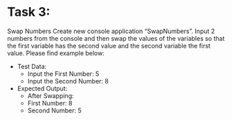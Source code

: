 # Task 3:
Swap Numbers
Create new console application “SwapNumbers”. Input 2 numbers from the 
console and then swap the values of the variables so that the first variable 
has the second value and the second variable the first value.
Please find example below:
* Test Data:
  * Input the First Number: 5
  * Input the Second Number: 8
* Expected Output:
  * After Swapping:
  * First Number: 8
  * Second Number: 5
